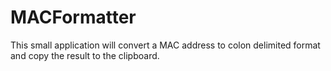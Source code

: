 MACFormatter
============

This small application will convert a MAC address to colon delimited format and copy the result to the clipboard.